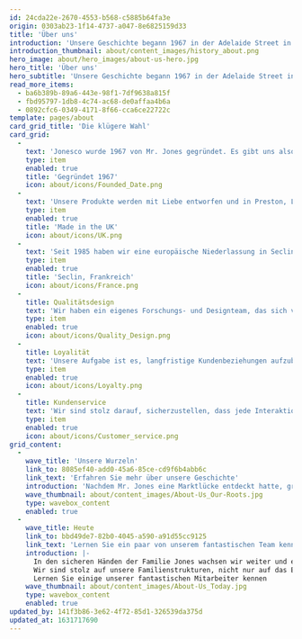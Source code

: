 ```yaml
---
id: 24cda22e-2670-4553-b568-c5885b64fa3e
origin: 0303ab23-1f14-4737-a047-8e6825159d33
title: 'Über uns'
introduction: 'Unsere Geschichte begann 1967 in der Adelaide Street in der Nähe des Stadtzentrums von Preston – seitdem sind wir sichtbar gewachsen.'
introduction_thumbnail: about/content_images/history_about.png
hero_image: about/hero_images/about-us-hero.jpg
hero_title: 'Über uns'
hero_subtitle: 'Unsere Geschichte begann 1967 in der Adelaide Street in der Nähe des Stadtzentrums von Preston – seitdem sind wir sichtbar gewachsen.'
read_more_items:
  - ba6b389b-89a6-443e-98f1-7df9638a815f
  - fbd95797-1db8-4c74-ac68-de0affaa4b6a
  - 0892cfc6-0349-4171-8f66-cca6ce22722c
template: pages/about
card_grid_title: 'Die klügere Wahl'
card_grid:
  -
    text: 'Jonesco wurde 1967 von Mr. Jones gegründet. Es gibt uns also schon eine Weile, und man kann sagen, dass wir wissen, was wir tun.'
    type: item
    enabled: true
    title: 'Gegründet 1967'
    icon: about/icons/Founded_Date.png
  -
    text: 'Unsere Produkte werden mit Liebe entworfen und in Preston, Lancashire, hergestellt.'
    type: item
    enabled: true
    title: 'Made in the UK'
    icon: about/icons/UK.png
  -
    text: 'Seit 1985 haben wir eine europäische Niederlassung in Seclin, Frankreich'
    type: item
    enabled: true
    title: 'Seclin, Frankreich'
    icon: about/icons/France.png
  -
    title: Qualitätsdesign
    text: 'Wir haben ein eigenes Forschungs- und Designteam, das sich vom Design bis zum Testen um alles kümmert. Wir sind wirklich stolz auf die Arbeit, die wir leisten.'
    type: item
    enabled: true
    icon: about/icons/Quality_Design.png
  -
    title: Loyalität
    text: 'Unsere Aufgabe ist es, langfristige Kundenbeziehungen aufzubauen. Wir sind nicht nur der bevorzugte Lieferant unserer Kunden, auch unsere Mitarbeiter bleiben gerne bei uns.'
    type: item
    enabled: true
    icon: about/icons/Loyalty.png
  -
    title: Kundenservice
    text: 'Wir sind stolz darauf, sicherzustellen, dass jede Interaktion mit Jonesco positiv ist. Unser Kundendienstteam löst Probleme und korrigiert Fehler, um Ihnen die Arbeit zu erleichtern.'
    type: item
    enabled: true
    icon: about/icons/Customer_service.png
grid_content:
  -
    wave_title: 'Unsere Wurzeln'
    link_to: 8085ef40-add0-45a6-85ce-cd9f6b4abb6c
    link_text: 'Erfahren Sie mehr über unsere Geschichte'
    introduction: 'Nachdem Mr. Jones eine Marktlücke entdeckt hatte, gründete er Jonesco für die Herstellung und den Verkauf von Schutzblechen aus Stahl. Mitte bis Ende der 70er Jahre waren wir mit der Einführung von Schutzblechen aus Kunststoff dank der maßgeschneiderten Rotationsgussmaschinen voll im "Rock n Roll"-Modus. Mit der zunehmenden Optimierung des Rotationsformens wurden wir bald zu Experten und ebneten schließlich den Weg für den heutigen Erfolg und die Expansion im Brandschutz-, Umwelt- und Lagersektor.'
    wave_thumbnail: about/content_images/About-Us_Our-Roots.jpg
    type: wavebox_content
    enabled: true
  -
    wave_title: Heute
    link_to: bbd49de7-82b0-4045-a590-a91d55cc9125
    link_text: 'Lernen Sie ein paar von unserem fantastischen Team kennen'
    introduction: |-
      In den sicheren Händen der Familie Jones wachsen wir weiter und entwickeln uns mit Stolz, vor allem, wenn wir sehen, wie Jonesco-Produkte in der ganzen Welt geschätzt und genutzt werden.  
      Wir sind stolz auf unsere Familienstrukturen, nicht nur auf das Erbe der Familie Jones, sondern auch auf viele andere familiäre Verbindungen im Unternehmen.  Es sind unsere Mitarbeiter, die Jonesco ausmachen und uns mit einer überdurchschnittlich langen Betriebszugehörigkeit zeigen, dass sie gern bei uns arbeiten.
      Lernen Sie einige unserer fantastischen Mitarbeiter kennen
    wave_thumbnail: about/content_images/About-Us_Today.jpg
    type: wavebox_content
    enabled: true
updated_by: 141f3b86-3e62-4f72-85d1-326539da375d
updated_at: 1631717690
---
```

